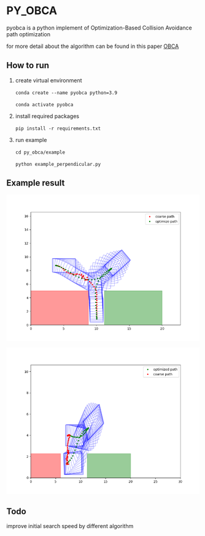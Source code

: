 # PY_OBCA

pyobca is a python implement of Optimization-Based Collision Avoidance path optimization

for more detail about the algorithm can be found in this paper [OBCA](http://arxiv.org/abs/1711.03449)

## How to run

1. create virtual environment

   `conda create --name pyobca python=3.9`

   `conda activate pyobca`
2. install required packages

   `pip install -r requirements.txt`
3. run example

   `cd py_obca/example`

   `python example_perpendicular.py`

## Example result

![perpendicular.png](doc/fig/perpendicular.png)

![parallel.png](doc/fig/parallel.png)

## Todo

improve initial search speed by different algorithm
